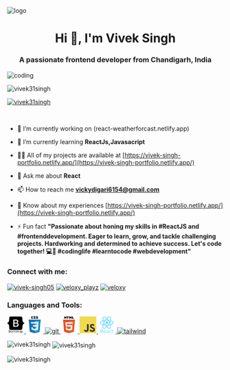 ![logo](https://github.com/vivek31singh/vivek31singh/blob/main/download.jfif)

<h1 align="center">Hi 👋, I'm Vivek Singh</h1>
<h3 align="center">A passionate frontend developer from Chandigarh, India</h3>

<img align="center" alt="coding" width="400" src="https://github.com/vivek31singh/vivek31singh/blob/main/animated.gif">

<p align="left"> <img src="https://komarev.com/ghpvc/?username=vivek31singh&label=Profile%20views&color=0e75b6&style=flat" alt="vivek31singh" /> </p>

<p align="left"> <a href="https://github.com/ryo-ma/github-profile-trophy"><img src="https://github-profile-trophy.vercel.app/?username=vivek31singh" alt="vivek31singh" /></a> </p>

<p align="left"> <a href="https://twitter.com/" target="blank"><img src="https://img.shields.io/twitter/follow/?logo=twitter&style=for-the-badge" alt="" /></a> </p>

- 🔭 I’m currently working on (react-weatherforcast.netlify.app)

- 🌱 I’m currently learning **ReactJs,Javasacript**

- 👨‍💻 All of my projects are available at [https://vivek-singh-portfolio.netlify.app/](https://vivek-singh-portfolio.netlify.app/)

- 💬 Ask me about **React**

- 📫 How to reach me **vickydigari6154@gmail.com**

- 📄 Know about my experiences [https://vivek-singh-portfolio.netlify.app/](https://vivek-singh-portfolio.netlify.app/)

- ⚡ Fun fact **"Passionate about honing my skills in #ReactJS and #frontenddevelopment. Eager to learn, grow, and tackle challenging projects. Hardworking and determined to achieve success. Let's code together! 💻🚀 #codinglife #learntocode #webdevelopment"**

<h3 align="left">Connect with me:</h3>
<p align="left">
<a href="https://linkedin.com/in/vivek-singh05" target="blank"><img align="center" src="https://raw.githubusercontent.com/rahuldkjain/github-profile-readme-generator/master/src/images/icons/Social/linked-in-alt.svg" alt="vivek-singh05" height="30" width="40" /></a>
<a href="https://instagram.com/veloxy_playz" target="blank"><img align="center" src="https://raw.githubusercontent.com/rahuldkjain/github-profile-readme-generator/master/src/images/icons/Social/instagram.svg" alt="veloxy_playz" height="30" width="40" /></a>
<a href="https://www.youtube.com/c/veloxy" target="blank"><img align="center" src="https://raw.githubusercontent.com/rahuldkjain/github-profile-readme-generator/master/src/images/icons/Social/youtube.svg" alt="veloxy" height="30" width="40" /></a>
</p>

<h3 align="left">Languages and Tools:</h3>
<p align="left"> <a href="https://getbootstrap.com" target="_blank" rel="noreferrer"> <img src="https://raw.githubusercontent.com/devicons/devicon/master/icons/bootstrap/bootstrap-plain-wordmark.svg" alt="bootstrap" width="40" height="40"/> </a> <a href="https://www.w3schools.com/css/" target="_blank" rel="noreferrer"> <img src="https://raw.githubusercontent.com/devicons/devicon/master/icons/css3/css3-original-wordmark.svg" alt="css3" width="40" height="40"/> </a> <a href="https://git-scm.com/" target="_blank" rel="noreferrer"> <img src="https://www.vectorlogo.zone/logos/git-scm/git-scm-icon.svg" alt="git" width="40" height="40"/> </a> <a href="https://www.w3.org/html/" target="_blank" rel="noreferrer"> <img src="https://raw.githubusercontent.com/devicons/devicon/master/icons/html5/html5-original-wordmark.svg" alt="html5" width="40" height="40"/> </a> <a href="https://developer.mozilla.org/en-US/docs/Web/JavaScript" target="_blank" rel="noreferrer"> <img src="https://raw.githubusercontent.com/devicons/devicon/master/icons/javascript/javascript-original.svg" alt="javascript" width="40" height="40"/> </a> <a href="https://reactjs.org/" target="_blank" rel="noreferrer"> <img src="https://raw.githubusercontent.com/devicons/devicon/master/icons/react/react-original-wordmark.svg" alt="react" width="40" height="40"/> </a> <a href="https://tailwindcss.com/" target="_blank" rel="noreferrer"> <img src="https://www.vectorlogo.zone/logos/tailwindcss/tailwindcss-icon.svg" alt="tailwind" width="40" height="40"/> </a> </p>

<p><img align="left" src="https://github-readme-stats.vercel.app/api/top-langs?username=vivek31singh&show_icons=true&locale=en&layout=compact" alt="vivek31singh" /></p>

<p>&nbsp;<img align="center" src="https://github-readme-stats.vercel.app/api?username=vivek31singh&show_icons=true&locale=en" alt="vivek31singh" /></p>

<p><img align="center" src="https://github-readme-streak-stats.herokuapp.com/?user=vivek31singh&" alt="vivek31singh" /></p>
